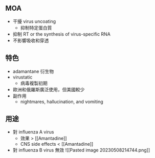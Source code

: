 ## MOA
- 干擾 virus uncoating
	- 抑制特定蛋白質
- 抑制 RT or the synthesis of virus-specific RNA
- 不影響吸收和穿透
## 特色
- adamantane 衍生物
- virustatic
	- 病毒複製初期
- 歐洲和俄羅斯廣泛使用，但美國較少
- 副作用
	- nightmares, hallucination, and vomiting
## 用途
- 對 influenza A virus
	- 效果 > [[Amantadine]] 
	- CNS side effects < [[Amantadine]] 
- 對 influenza B virus 無效
![[Pasted image 20230508214744.png]]